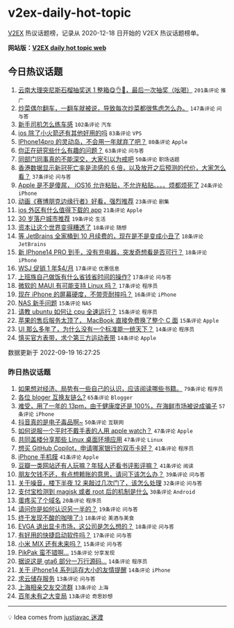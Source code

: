 # v2ex-daily-hot-topic

[V2EX](https://www.v2ex.com/) 热议话题榜，记录从 2020-12-18 日开始的 V2EX 热议话题榜单。

**网站版：[V2EX daily hot topic web](https://boojack.github.io/v2ex-daily-hot-topic-web/)**

## 今日热议话题

<!-- TODAY BEGIN -->

1. [云南大理突尼斯石榴抽奖送 1 整箱😋👌🧺，最后一次抽奖（吆喝）](https://www.v2ex.com/t/881149) `201条评论` `推广`
1. [炒菜偶尔翻车，一翻车就被说，导致每次炒菜都很焦虑怎么办。](https://www.v2ex.com/t/881155) `147条评论` `问与答`
1. [新手司机怎么练车感](https://www.v2ex.com/t/881185) `102条评论` `汽车`
1. [ios 除了小火箭还有其他好用的吗](https://www.v2ex.com/t/881159) `83条评论` `VPS`
1. [IPhone14pro 的灵动岛，不会用一年就弃了吧？](https://www.v2ex.com/t/881194) `80条评论` `Apple`
1. [你正在研究些什么有趣的问题？](https://www.v2ex.com/t/881227) `63条评论` `问与答`
1. [同部门同事真的不能深交，大家引以为戒吧](https://www.v2ex.com/t/881210) `50条评论` `职场话题`
1. [香港数据显示新冠死亡率是流感的 6 倍，以及放开之后预测的代价，大家怎么看？](https://www.v2ex.com/t/881239) `37条评论` `问与答`
1. [Apple 是不是傻屌， iOS16 允许粘贴，不允许粘贴。。。。烦都烦死了](https://www.v2ex.com/t/881363) `24条评论` `iPhone`
1. [动画《赛博朋克边缘行者》好看，强烈推荐](https://www.v2ex.com/t/881276) `23条评论` `剧集`
1. [ios 外区有什么值得下载的 app](https://www.v2ex.com/t/881330) `21条评论` `Apple`
1. [30 岁落户城市推荐](https://www.v2ex.com/t/881335) `19条评论` `生活`
1. [资本让这个世界变得糟透了](https://www.v2ex.com/t/881410) `18条评论` `随想`
1. [等 JetBrains 全家桶到 10 月续费的，现在是不是变成小丑了](https://www.v2ex.com/t/881309) `18条评论` `JetBrains`
1. [新 IPhone14 PRO 到手，没有充电器，突发奇想看是否可行？](https://www.v2ex.com/t/881180) `18条评论` `iPhone`
1. [WSJ 促销 1 年$4/月](https://www.v2ex.com/t/881387) `17条评论` `优惠信息`
1. [上班族自己做饭有什么省钱省时间的操作?](https://www.v2ex.com/t/881352) `17条评论` `问与答`
1. [微软的 MAUI 有可能支持 Linux 吗？](https://www.v2ex.com/t/881283) `17条评论` `程序员`
1. [现在 iPhone 的屏幕硬度，不带壳耐摔吗？](https://www.v2ex.com/t/881336) `16条评论` `iPhone`
1. [NAS 新手问题](https://www.v2ex.com/t/881382) `15条评论` `NAS`
1. [请教 ubuntu 如何让 cpu 全速运行？](https://www.v2ex.com/t/881344) `15条评论` `程序员`
1. [苹果的售后服务太顶了， MacBook 直接免费换了整个 C 面](https://www.v2ex.com/t/881230) `15条评论` `Apple`
1. [UI 那么多年了，为什么没有一个标准能一统天下？](https://www.v2ex.com/t/881306) `14条评论` `程序员`
1. [慎买官方表带，求个第三方运动表带](https://www.v2ex.com/t/881235) `14条评论` `Apple`

数据更新于 2022-09-19 16:27:25

<!-- TODAY END -->

### 昨日热议话题

<!-- YESTERDAY BEGIN -->

1. [如果想对经济、局势有一些自己的认识，应该阅读哪些书籍。](https://www.v2ex.com/t/881086) `79条评论` `程序员`
1. [各位 bloger 互换友链么?](https://www.v2ex.com/t/880945) `65条评论` `Blogger`
1. [难受，用了一年的 13pm，由于健康度还是 100%，在海鲜市场被说成骗子](https://www.v2ex.com/t/881004) `57条评论` `iPhone`
1. [抖音真的是电子毒品啊~](https://www.v2ex.com/t/881063) `50条评论` `互联网`
1. [如何说服一个平时不戴手表的人用 apple watch？](https://www.v2ex.com/t/880950) `47条评论` `Apple`
1. [共同盖楼分享那些 Linux 桌面环境应用](https://www.v2ex.com/t/880985) `47条评论` `Linux`
1. [想买 GitHub Copilot，申请哪家银行的双币卡好？](https://www.v2ex.com/t/880961) `41条评论` `程序员`
1. [iPhone 手机膜](https://www.v2ex.com/t/880975) `41条评论` `Apple`
1. [豆瓣一类网站还有人玩嘛？年轻人还看书评影评嘛？](https://www.v2ex.com/t/880990) `41条评论` `阅读`
1. [朋友欠钱不还，有点想赖账的意思，请问下该怎么办？](https://www.v2ex.com/t/881075) `39条评论` `问与答`
1. [关于噪音，楼下半夜 12 来敲过几次门了，该怎么处理](https://www.v2ex.com/t/881095) `32条评论` `问与答`
1. [支付宝检测到 magisk 或者 root 后的机制是什么](https://www.v2ex.com/t/881082) `30条评论` `Android`
1. [蛋疼买了个域名](https://www.v2ex.com/t/881103) `20条评论` `程序员`
1. [请问你是如何认识另一半的？](https://www.v2ex.com/t/881062) `19条评论` `问与答`
1. [终于发现不酸的咖啡了:)](https://www.v2ex.com/t/881074) `18条评论` `美酒与美食`
1. [EVGA 退出显卡市场，这公司是怎么想的？](https://www.v2ex.com/t/880996) `18条评论` `问与答`
1. [有好用的快捷启动软件吗？](https://www.v2ex.com/t/881088) `17条评论` `问与答`
1. [小米 MIX 还有未来吗？](https://www.v2ex.com/t/881044) `15条评论` `问与答`
1. [PikPak 蛮不错啊...](https://www.v2ex.com/t/880963) `15条评论` `分享发现`
1. [据说这是 gta6 部分一万行源码…](https://www.v2ex.com/t/881083) `14条评论` `程序员`
1. [关于 iPhone14 系列运存大小的友情提醒](https://www.v2ex.com/t/881040) `14条评论` `iPhone`
1. [求云储存服务](https://www.v2ex.com/t/881085) `13条评论` `问与答`
1. [上海相亲交友交流群](https://www.v2ex.com/t/881027) `13条评论` `上海`
1. [百年未有之大变局](https://www.v2ex.com/t/881001) `13条评论` `奇思妙想`

<!-- YESTERDAY END -->

---

💡 Idea comes from [justjavac 迷渡](https://github.com/justjavac/)

